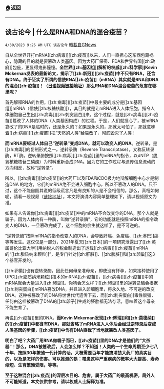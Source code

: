 ###  [:house:返回](README.md)
---


## 谈古论今 | 什么是RNA和DNA的混合疫苗？
`4/30/2023 9:25 AM UTC 谈古论今` [轉載自GNews](https://gnews.org/articles/1264043)

自从全世界开打mRNA[[zh:病毒]][[zh:疫苗]]以来，人们一直担心这东西包藏祸心，隐藏的目的就是要篡改人类基因。因为大药厂保密、FDA和世界各国[[zh:政府]]包庇，更显得鬼影憧憧。**全世界[[zh:基因组]]解析的权威[[zh:科学家]]Kevin Mckernan发表的最新论文，揭示了[[zh:新冠]][[zh:疫苗]]中不只有RNA，还含有DNA。终于证实了所谓的信使RNA[[zh:疫苗]]（mRNA）其实就是RNA和DNA的混合[[zh:疫苗]]！（[日语视频链接地址](https://twitter.com/zhengyizhishi21/status/1652184981710721024?s=20)）那么RNA和DNA混合疫苗的危害在哪里呢**？

首先解释RNA的作用。[[zh:病毒]][[zh:疫苗]]中最主要的成分是[[zh:基因组]]mRNA（信使[[zh:核糖核酸]]），其目的就是让mRNA进入人体细胞，指令人体细胞自己生出[[zh:病毒]][[zh:刺突蛋白]]来。这个过程，就是[[zh:病毒]][[zh:疫苗]]篡改了人体的DNA（人类基因构成）的过程。于是，人们就担心了，被mRNA篡改了的DNA是临时的，还是永久的？如果是永久的，那就太可怕了，那就意味着[[zh:病毒]][[zh:疫苗]]把“天然的人类”给篡改了，彻底毁灭了人类！

**而mRNA要经过人体自己“逆转录”变成DNA，就可以改变人的DNA**。‍逆转录，是[[zh:病毒]]的复制形式之一。逆转录酶（Reverse Transcriptase），又称反转录酶，RT酶。逆转录酶按照[[zh:病毒]][[zh:疫苗]]里的mRNA的指令，以dNTP（脱氧核糖核苷三磷酸）为材料重新合成DNA。因为它的工作过程与遗传信息流动的方向相反，故称“逆转录”。

所以，[[zh:病毒]][[zh:疫苗]]的大药厂以及FDA和CDC极力地辩解细胞中心才是制造DNA 的地方，它们的mRNA绝不会进入细胞中心，所以不篡改人的DNA。只不过，这个不能自圆其说的低级谎言凡是有良知的人是不会相信的。那么，真相如何呢，请看一段视频（[链接地址](https://gettr.com/post/p1u12b464d6)），本文将演讲内容简单整理如下，请以视频原文为准。

如果有人告诉你[[zh:病毒]][[zh:疫苗]]中的mRNA不会改变你的DNA，那个人就是骗子。因为人体内有一种酶，叫做“逆转录酶”，它的功能就是按照mRNA的指令改变人的DNA，一旦篡改完成了，这个细胞的余生就这样了，是不可逆的。

“逆转录酶”按照mRNA的指令改变人的DNA，会导致肝癌、免疫癌、[[zh:淋巴]]癌等等发生。这仅仅是一部分，2021年夏天[[zh:日本]]的一项研究泄露出了[[zh:英属哥伦比亚大学]]用纳税人的税金制造出了运载[[zh:病毒]][[zh:疫苗]]mRNA的“[[zh:脂质纳米颗粒]]”，是专门针对[[zh:肝脏]]、[[zh:脾脏]]和[[zh:卵巢]]这3个器官开发的。

[[zh:卵巢]]也有逆转录酶，因此任何母亲准母亲，即使没有怀孕，如果接种使用了UPC[[zh:脂质纳米颗粒]]技术的mRNA[[zh:疫苗]]，[[zh:病毒]][[zh:疫苗]]中的mRNA就会大量进入[[zh:卵巢]]。你猜会怎么样？[[zh:卵巢]]里的逆转录酶会根据[[zh:刺突蛋白]]mRNA篡改DNA，并且进入卵细胞里，将永久地、不可逆的改变DNA。这种被篡改了的DNA将世世代代遗传下去，而[[zh:刺突蛋白]]毒性很强，任何由这样被篡改了DNA的[[zh:卵子]]生成的胚胎都无法存活，意味着这个母亲不能生育了。

再说[[zh:疫苗]]里的DNA。**而Kevin Mckernan发现[[zh:辉瑞]]和[[zh:莫德纳]]的[[zh:疫苗]]中都含有DNA，那就省略了mRNA进入人体后会经过逆转录后变成人类基因的步骤，[[zh:疫苗]]中含有DNA直截了当地就篡改人类基因了。**

**明白了吧？大药厂用RNA做幌子而已，[[zh:疫苗]]里的DNA才是他们的“大杀器”！那么，DNA被篡改后，人会怎么样？不知道！人类的一个生命周期至少七八十年，按照30年繁殖一代计算的话，大概需要百年才能搞清楚大药厂的真实目的，以及是怎样的伤害。可以推测的是：罹患这种严重疾病的概率大大提高、寿命缩短、生育繁殖受限，等等。**

**至于这种混合[[zh:疫苗]]的深层次目的、危害，属于大药厂的最高机密，局外人不可能知道，本文仅供参考，请以权威人士解释为准。**
